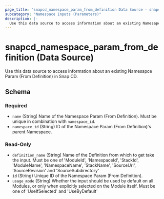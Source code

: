 ```yaml
---
page_title: "snapcd_namespace_param_from_definition Data Source - snapcd"
subcategory: "Namespace Inputs (Parameters)"
description: |-
  Use this data source to access information about an existing Namesapce Param (From Definition) in Snap CD.
---
```


# snapcd_namespace_param_from_definition (Data Source)

Use this data source to access information about an existing Namesapce Param (From Definition) in Snap CD.




<!-- schema generated by tfplugindocs -->
## Schema

### Required

- `name` (String) Name of the Namespace Param (From Definition).  Must be unique in combination with `namespace_id`.
- `namespace_id` (String) ID of the Namespace Param (From Definition)'s parent Namespace.

### Read-Only

- `definition_name` (String) Name of the Definition from which to get take the input. Must be one of 'ModuleId', 'NamespaceId', 'StackId', 'ModuleName', 'NamespaceName', 'StackName', 'SourceUrl', 'SourceRevision' and 'SourceSubdirectory'
- `id` (String) Unique ID of the Namespace Param (From Definition).
- `usage_mode` (String) Whether the input should be used by default on all Modules, or only when explicitly selected on the Module itself. Must be one of 'UseIfSelected' and 'UseByDefault'
